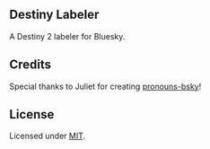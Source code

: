 ## Destiny Labeler
A Destiny 2 labeler for Bluesky.

## Credits
Special thanks to Juliet for creating [pronouns-bsky](https://github.com/notjuliet/pronouns-bsky)!

## License
Licensed under [MIT](LICENSE).